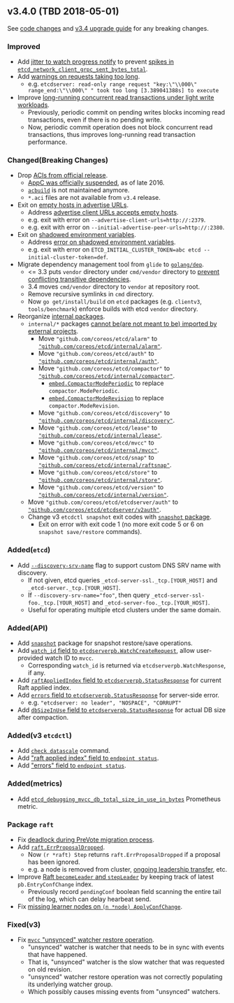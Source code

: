 

## v3.4.0 (TBD 2018-05-01)

See [code changes](https://github.com/coreos/etcd/compare/v3.3.0...v3.4.0) and [v3.4 upgrade guide](https://github.com/coreos/etcd/blob/master/Documentation/upgrades/upgrade_3_4.md) for any breaking changes.

### Improved

- Add [jitter to watch progress notify](https://github.com/coreos/etcd/pull/9278) to prevent [spikes in `etcd_network_client_grpc_sent_bytes_total`](https://github.com/coreos/etcd/issues/9246).
- Add [warnings on requests taking too long](https://github.com/coreos/etcd/pull/9288).
  - e.g. `etcdserver: read-only range request "key:\"\\000\" range_end:\"\\000\" " took too long [3.389041388s] to execute`
- Improve [long-running concurrent read transactions under light write workloads](https://github.com/coreos/etcd/pull/9296).
  - Previously, periodic commit on pending writes blocks incoming read transactions, even if there is no pending write.
  - Now, periodic commit operation does not block concurrent read transactions, thus improves long-running read transaction performance.

### Changed(Breaking Changes)

- Drop [ACIs from official release](https://github.com/coreos/etcd/pull/9059).
  - [AppC was officially suspended](https://github.com/appc/spec#-disclaimer-), as of late 2016.
  - [`acbuild`](https://github.com/containers/build#this-project-is-currently-unmaintained) is not maintained anymore.
  - `*.aci` files are not available from `v3.4` release.
- Exit on [empty hosts in advertise URLs](https://github.com/coreos/etcd/pull/8786).
  - Address [advertise client URLs accepts empty hosts](https://github.com/coreos/etcd/issues/8379).
  - e.g. exit with error on `--advertise-client-urls=http://:2379`.
  - e.g. exit with error on `--initial-advertise-peer-urls=http://:2380`.
- Exit on [shadowed environment variables](TODO).
  - Address [error on shadowed environment variables](https://github.com/coreos/etcd/issues/8380).
  - e.g. exit with error on `ETCD_INITIAL_CLUSTER_TOKEN=abc etcd --initial-cluster-token=def`.
- Migrate dependency management tool from `glide` to [`golang/dep`](https://github.com/coreos/etcd/pull/9155).
  - <= 3.3 puts `vendor` directory under `cmd/vendor` directory to [prevent conflicting transitive dependencies](https://github.com/coreos/etcd/issues/4913).
  - 3.4 moves `cmd/vendor` directory to `vendor` at repository root.
  - Remove recursive symlinks in `cmd` directory.
  - Now `go get/install/build` on `etcd` packages (e.g. `clientv3`, `tools/benchmark`) enforce builds with etcd `vendor` directory.
- Reorganize [internal packages](https://github.com/coreos/etcd/issues/9220).
  - `internal/*` packages [cannot be(are not meant to be) imported by external projects](https://docs.google.com/document/d/1e8kOo3r51b2BWtTs_1uADIA5djfXhPT36s6eHVRIvaU/edit).
    - Move `"github.com/coreos/etcd/alarm"` to [`"github.com/coreos/etcd/internal/alarm"`](https://github.com/coreos/etcd/pull/9234).
    - Move `"github.com/coreos/etcd/auth"` to [`"github.com/coreos/etcd/internal/auth"`](https://github.com/coreos/etcd/pull/9243).
    - Move `"github.com/coreos/etcd/compactor"` to [`"github.com/coreos/etcd/internal/compactor"`](https://github.com/coreos/etcd/pull/9234).
      - [`embed.CompactorModePeriodic`](https://github.com/coreos/etcd/pull/9247) to replace `compactor.ModePeriodic`.
      - [`embed.CompactorModeRevision`](https://github.com/coreos/etcd/pull/9247) to replace `compactor.ModeRevision`.
    - Move `"github.com/coreos/etcd/discovery"` to [`"github.com/coreos/etcd/internal/discovery"`](https://github.com/coreos/etcd/pull/9233).
    - Move `"github.com/coreos/etcd/lease"` to [`"github.com/coreos/etcd/internal/lease"`](https://github.com/coreos/etcd/pull/9238).
    - Move `"github.com/coreos/etcd/mvcc"` to [`"github.com/coreos/etcd/internal/mvcc"`](https://github.com/coreos/etcd/pull/9238).
    - Move `"github.com/coreos/etcd/snap"` to [`"github.com/coreos/etcd/internal/raftsnap"`](https://github.com/coreos/etcd/pull/9211).
    - Move `"github.com/coreos/etcd/store"` to [`"github.com/coreos/etcd/internal/store"`](https://github.com/coreos/etcd/pull/9238).
    - Move `"github.com/coreos/etcd/version"` to [`"github.com/coreos/etcd/internal/version"`](https://github.com/coreos/etcd/pull/9244).
  - Move `"github.com/coreos/etcd/etcdserver/auth"` to [`"github.com/coreos/etcd/etcdserver/v2auth"`](https://github.com/coreos/etcd/pull/9275).
  - Change v3 `etcdctl snapshot` exit codes with [`snapshot` package](https://github.com/coreos/etcd/pull/9118/commits/df689f4280e1cce4b9d61300be13ca604d41670a).
    - Exit on error with exit code 1 (no more exit code 5 or 6 on `snapshot save/restore` commands).

### Added(`etcd`)

- Add [`--discovery-srv-name`](https://github.com/coreos/etcd/pull/8690) flag to support custom DNS SRV name with discovery.
  - If not given, etcd queries `_etcd-server-ssl._tcp.[YOUR_HOST]` and `_etcd-server._tcp.[YOUR_HOST]`.
  - If `--discovery-srv-name="foo"`, then query `_etcd-server-ssl-foo._tcp.[YOUR_HOST]` and `_etcd-server-foo._tcp.[YOUR_HOST]`.
  - Useful for operating multiple etcd clusters under the same domain.

### Added(API)

- Add [`snapshot`](https://github.com/coreos/etcd/pull/9118) package for snapshot restore/save operations.
- Add [`watch_id` field to `etcdserverpb.WatchCreateRequest`](https://github.com/coreos/etcd/pull/9065), allow user-provided watch ID to `mvcc`.
  - Corresponding `watch_id` is returned via `etcdserverpb.WatchResponse`, if any.
- Add [`raftAppliedIndex` field to `etcdserverpb.StatusResponse`](https://github.com/coreos/etcd/pull/9176) for current Raft applied index.
- Add [`errors` field to `etcdserverpb.StatusResponse`](https://github.com/coreos/etcd/pull/9206) for server-side error.
  - e.g. `"etcdserver: no leader", "NOSPACE", "CORRUPT"`
- Add [`dbSizeInUse` field to `etcdserverpb.StatusResponse`](https://github.com/coreos/etcd/pull/9256) for actual DB size after compaction.

### Added(v3 `etcdctl`)

- Add [`check datascale`](https://github.com/coreos/etcd/pull/9185) command.
- Add ["raft applied index" field to `endpoint status`](https://github.com/coreos/etcd/pull/9176).
- Add ["errors" field to `endpoint status`](https://github.com/coreos/etcd/pull/9206).

### Added(metrics)

- Add [`etcd_debugging_mvcc_db_total_size_in_use_in_bytes`](https://github.com/coreos/etcd/pull/9256) Prometheus metric.

### Package `raft`

- Fix [deadlock during PreVote migration process](https://github.com/coreos/etcd/pull/8525).
- Add [`raft.ErrProposalDropped`](https://github.com/coreos/etcd/pull/9067).
  - Now `(r *raft) Step` returns `raft.ErrProposalDropped` if a proposal has been ignored.
  - e.g. a node is removed from cluster, [ongoing leadership transfer](https://github.com/coreos/etcd/issues/8975), etc.
- Improve [Raft `becomeLeader` and `stepLeader`](https://github.com/coreos/etcd/pull/9073) by keeping track of latest `pb.EntryConfChange` index.
  - Previously record `pendingConf` boolean field scanning the entire tail of the log, which can delay hearbeat send.
- Fix [missing learner nodes on `(n *node) ApplyConfChange`](https://github.com/coreos/etcd/pull/9116).

### Fixed(v3)

- Fix [`mvcc` "unsynced" watcher restore operation](https://github.com/coreos/etcd/pull/9281).
  - "unsynced" watcher is watcher that needs to be in sync with events that have happened.
  - That is, "unsynced" watcher is the slow watcher that was requested on old revision.
  - "unsynced" watcher restore operation was not correctly populating its underlying watcher group.
  - Which possibly causes missing events from "unsynced" watchers.
